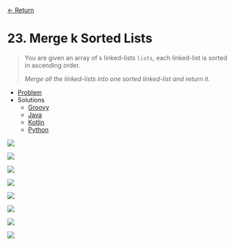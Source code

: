 [&larr; Return](https://hanggrian.github.io/grind-leetcode/)

# 23. Merge k Sorted Lists

> You are given an array of `k` linked-lists `lists`, each linked-list is sorted
  in ascending order.
>
> *Merge all the linked-lists into one sorted linked-list and return it.*

- [Problem](https://leetcode.com/problems/merge-k-sorted-lists/)
- Solutions
  - [Groovy](https://github.com/hanggrian/grind-leetcode/blob/main/groovy/src/main/groovy/problems1_100/MergeKSortedLists.groovy)
  - [Java](https://github.com/hanggrian/grind-leetcode/blob/main/java/src/main/java/problems1_100/MergeKSortedLists.java)
  - [Kotlin](https://github.com/hanggrian/grind-leetcode/blob/main/kotlin/src/main/kotlin/problems1_100/MergeKSortedLists.kt)
  - [Python](https://github.com/hanggrian/grind-leetcode/blob/main/python/src/problems1_100/merge_k_sorted_lists.py)

![](https://github.com/hanggrian/grind-leetcode/raw/assets/problems1_100/merge-k-sorted-lists1.svg)

![](https://github.com/hanggrian/grind-leetcode/raw/assets/problems1_100/merge-k-sorted-lists2.svg)

![](https://github.com/hanggrian/grind-leetcode/raw/assets/problems1_100/merge-k-sorted-lists3.svg)

![](https://github.com/hanggrian/grind-leetcode/raw/assets/problems1_100/merge-k-sorted-lists4.svg)

![](https://github.com/hanggrian/grind-leetcode/raw/assets/problems1_100/merge-k-sorted-lists5.svg)

![](https://github.com/hanggrian/grind-leetcode/raw/assets/problems1_100/merge-k-sorted-lists6.svg)

![](https://github.com/hanggrian/grind-leetcode/raw/assets/problems1_100/merge-k-sorted-lists7.svg)

![](https://github.com/hanggrian/grind-leetcode/raw/assets/problems1_100/merge-k-sorted-lists8.svg)

